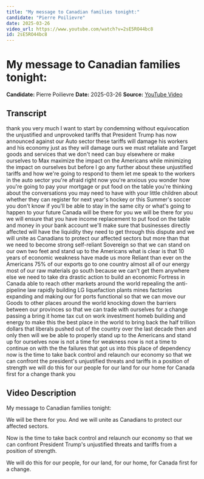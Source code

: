 ```yaml
---
title: "My message to Canadian families tonight:"
candidate: "Pierre Poilievre"
date: 2025-03-26
video_url: https://www.youtube.com/watch?v=2sE5RO44bc8
id: 2sE5RO44bc8
---
```


# My message to Canadian families tonight:

**Candidate:** Pierre Poilievre
**Date:** 2025-03-26
**Source:** [YouTube Video](https://www.youtube.com/watch?v=2sE5RO44bc8)

## Transcript

thank you very much I want to start by condemning without equivocation the unjustified and unprovoked tariffs that President Trump has now announced against our Auto sector these tariffs will damage his workers and his economy just as they will damage ours we must retaliate and Target goods and services that we don't need can buy elsewhere or make ourselves to Max maximize the impact on the Americans while minimizing the impact on ourselves but before I go any further about these unjustified tariffs and how we're going to respond to them let me speak to the workers in the auto sector you're afraid right now you're anxious you wonder how you're going to pay your mortgage or put food on the table you're thinking about the conversations you may need to have with your little children about whether they can register for next year's hockey or this Summer's soccer you don't know if you'll be able to stay in the same city or what's going to happen to your future Canada will be there for you we will be there for you we will ensure that you have income replacement to put food on the table and money in your bank account we'll make sure that businesses directly affected will have the liquidity they need to get through this dispute and we will unite as Canadians to protect our affected sectors but more than that we need to become strong self-reliant Sovereign so that we can stand on our own two feet and stand up to the Americans what is clear is that 10 years of economic weakness have made us more Reliant than ever on the Americans 75% of our exports go to one country almost all of our energy most of our raw materials go south because we can't get them anywhere else we need to take dra drastic action to build an economic Fortress in Canada able to reach other markets around the world repealing the anti-pipeline law rapidly building LG liquefaction plants mines factories expanding and making our for ports functional so that we can move our Goods to other places around the world knocking down the barriers between our provinces so that we can trade with ourselves for a change passing a bring it home tax cut on work investment homeb building and energy to make this the best place in the world to bring back the half trillion dollars that liberals pushed out of the country over the last decade then and only then will we be able to properly stand up to the Americans and stand up for ourselves now is not a time for weakness now is not a time to continue on with the the failures that got us into this place of dependency now is the time to take back control and relaunch our economy so that we can confront the president's unjustified threats and tariffs in a position of strength we will do this for our people for our land for our home for Canada first for a change thank you

## Video Description

My message to Canadian families tonight:

We will be there for you. And we will unite as Canadians to protect our affected sectors.

Now is the time to take back control and relaunch our economy so that we can confront President Trump's unjustified threats and tariffs from a position of strength.

We will do this for our people, for our land, for our home, for Canada first for a change.
